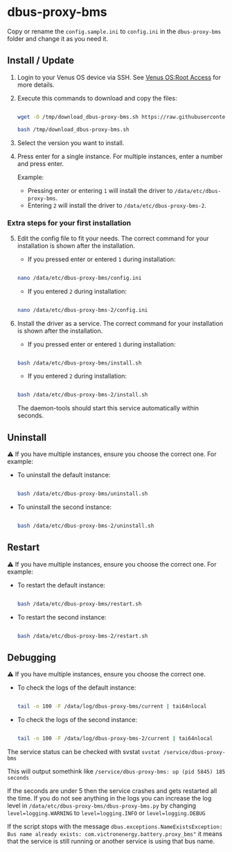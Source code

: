 # dbus-proxy-bms

Copy or rename the `config.sample.ini` to `config.ini` in the `dbus-proxy-bms` folder and change it as you need it.


## Install / Update

1. Login to your Venus OS device via SSH. See [Venus OS:Root Access](https://www.victronenergy.com/live/ccgx:root_access#root_access) for more details.
2. Execute this commands to download and copy the files:

    ```bash

    wget -O /tmp/download_dbus-proxy-bms.sh https://raw.githubusercontent.com/sp-code-hub/venus-os_dbus-proxy-bms/master/download.sh

    bash /tmp/download_dbus-proxy-bms.sh

    ```
3. Select the version you want to install.
4. Press enter for a single instance. For multiple instances, enter a number and press enter.

    Example:

   - Pressing enter or entering `1` will install the driver to `/data/etc/dbus-proxy-bms`.
   - Entering `2` will install the driver to `/data/etc/dbus-proxy-bms-2`.

### Extra steps for your first installation

5. Edit the config file to fit your needs. The correct command for your installation is shown after the installation.

   - If you pressed enter or entered `1` during installation:

    ```bash

    nano /data/etc/dbus-proxy-bms/config.ini

    ```

   - If you entered `2` during installation:

    ```bash

    nano /data/etc/dbus-proxy-bms-2/config.ini

    ```
6. Install the driver as a service. The correct command for your installation is shown after the installation.

   - If you pressed enter or entered `1` during installation:

    ```bash

    bash /data/etc/dbus-proxy-bms/install.sh

    ```

   - If you entered `2` during installation:

    ```bash

    bash /data/etc/dbus-proxy-bms-2/install.sh

    ```

    The daemon-tools should start this service automatically within seconds.

## Uninstall

⚠️ If you have multiple instances, ensure you choose the correct one. For example:

- To uninstall the default instance:

    ```bash

    bash /data/etc/dbus-proxy-bms/uninstall.sh

    ```
- To uninstall the second instance:

    ```bash

    bash /data/etc/dbus-proxy-bms-2/uninstall.sh

    ```

## Restart

⚠️ If you have multiple instances, ensure you choose the correct one. For example:

- To restart the default instance:

    ```bash

    bash /data/etc/dbus-proxy-bms/restart.sh

    ```
- To restart the second instance:

    ```bash

    bash /data/etc/dbus-proxy-bms-2/restart.sh

    ```

## Debugging

⚠️ If you have multiple instances, ensure you choose the correct one.

- To check the logs of the default instance:

    ```bash

    tail -n 100 -F /data/log/dbus-proxy-bms/current | tai64nlocal

    ```
- To check the logs of the second instance:

    ```bash

    tail -n 100 -F /data/log/dbus-proxy-bms-2/current | tai64nlocal

    ```

The service status can be checked with svstat `svstat /service/dbus-proxy-bms`

This will output somethink like `/service/dbus-proxy-bms: up (pid 5845) 185 seconds`

If the seconds are under 5 then the service crashes and gets restarted all the time. If you do not see anything in the logs you can increase the log level in `/data/etc/dbus-proxy-bms/dbus-proxy-bms.py` by changing `level=logging.WARNING` to `level=logging.INFO` or `level=logging.DEBUG`

If the script stops with the message `dbus.exceptions.NameExistsException: Bus name already exists: com.victronenergy.battery.proxy_bms"` it means that the service is still running or another service is using that bus name.
